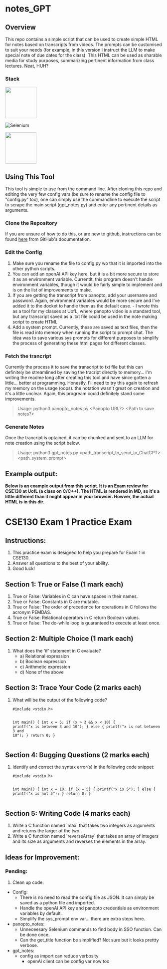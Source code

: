 # notes_GPT

## Overview

This repo contains a simple script that can be used to create simple HTML for notes based on transcripts from videos. The prompts can be customised to suit your needs (for example, in this version I instruct the LLM to make special note of due dates for the class). This HTML can be used as sharable media for study purposes, summarizing pertinent information from class lectures. Neat, HUH?

### Stack

<img src=https://cdn.freebiesupply.com/logos/large/2x/python-3-logo-png-transparent.png height=100 />

![Selenium](https://upload.wikimedia.org/wikipedia/commons/thumb/9/9f/Selenium_logo.svg/512px-Selenium_logo.svg.png)

<img src=https://static.vecteezy.com/system/resources/previews/022/227/364/non_2x/openai-chatgpt-logo-icon-free-png.png height=100/>

## Using This Tool

This tool is simple to use from the command line. After cloning this repo and editing the very few config vars (be sure to rename the config file to "config.py" too), one can simply use the commandline to execute the script to scrape the  main script (gpt_notes.py) and enter any pertinent details as arguments. 
### Clone the Repository

  If you are unsure of how to do this, or are new to github, instructions can be found [here](https://docs.github.com/en/repositories/creating-and-managing-repositories/cloning-a-repository) from GitHub's documentation.

### Edit the Config

  1) Make sure you rename the file to config.py wo that it is imported into the other python scripts.
  2) You can add an openAI API key here, but it is a bit more secure to store it as an environment variable. Currentlt, this program doesn't handle environment variables, though it would be fairly simple to implement and is on the list of improvements to make.
  3) If you are getting the transcript from panopto, add your username and password. Again, environment variables would be more secure and I've added it to the docket to handle them as the default case.
    - I wrote this as a tool for my classes at UofL, where panopto video is a standard tool, but any transcript saved as a .txt file could be used in the note making script to create HTML
  4) Add a system prompt. Currently, these are saved as text files, then the file is read into memory when running the script to prompt chat. The idea was to save various sys prompts for different purposes to simplify the process of generating these html pages for different classes.

### Fetch the trancript

  Currently the process it to save the transcript to txt file but this can definitely be streamlined by saving the tracript directly to memory... I'm writing the readme long after creating this tool and have since gotten a little... better at programming.
Honestly, I'll need to try this again to refresh my memory on the usage (oops). the notation wasn't great on creation and it's a little unclear. Again, this progream could definitely stand some improvements.

  > Usage: python3 panopto_notes.py <Panopto URL?> <Path to save notes?>

### Generate Notes

  Once the trancript is optained, it can be chunked and sent to an LLM for note creation using the script below.

  > Usage: python3 gpt_notes.py <path_transcript_to_send_to_ChatGPT> <path_system_prompt>

## Example output:

**Below is an example output from this script. It is an Exam review for CSE130 at UofL (a class on C/C++). The HTML is rendered in MD, so it's a little different than it might appear in your browser. Howver, the actual HTML is in this dir.**

<!DOCTYPE html>
<html lang="en">
<head>
<meta charset="UTF-8">
<meta name="viewport" content="width=device-width, initial-scale=1.0">
<title>CSE130 Exam 1 Practice Exam</title>
</head>
<body>

<h1>CSE130 Exam 1 Practice Exam</h1>

<h2>Instructions:</h2>
<ol>
  <li>This practice exam is designed to help you prepare for Exam 1 in CSE130.</li>
  <li>Answer all questions to the best of your ability.</li>
  <li>Good luck!</li>
</ol>

<h2>Section 1: True or False (1 mark each)</h2>
<ol>
  <li>True or False: Variables in C can have spaces in their names.</li>
  <li>True or False: Constants in C are mutable.</li>
  <li>True or False: The order of precedence for operations in C follows the acronym PEMDAS.</li>
  <li>True or False: Relational operators in C return Boolean values.</li>
  <li>True or False: The do-while loop is guaranteed to execute at least once.</li>
</ol>

<h2>Section 2: Multiple Choice (1 mark each)</h2>
<ol>
  <li>What does the 'if' statement in C evaluate?
    <ul>
      <li>a) Relational expression</li>
      <li>b) Boolean expression</li>
      <li>c) Arithmetic expression</li>
      <li>d) None of the above</li>
    </ul>
  </li>
  <!-- Repeat for other multiple-choice questions -->
</ol>

<h2>Section 3: Trace Your Code (2 marks each)</h2>
<ol>
  <li>What will be the output of the following code?
    <pre><code>#include &lt;stdio.h&gt;

int main() {
    int x = 5;
    if (x &gt; 3 &amp;&amp; x &lt; 10) {
        printf("x is between 3 and 10");
    } else {
        printf("x is not between 3 and 10");
    }
    return 0;
}</code></pre>
  </li>
  <!-- Repeat for other trace-your-code questions -->
</ol>

<h2>Section 4: Bugging Questions (2 marks each)</h2>
<ol>
  <li>Identify and correct the syntax error(s) in the following code snippet:
    <pre><code>#include &lt;stdio.h&gt;

int main() {
    int x = 10;
    if (x = 5) {
        printf("x is 5");
    } else {
        printf("x is not 5");
    }
    return 0;
}</code></pre>
  </li>
  <!-- Repeat for other bugging questions -->
</ol>

<h2>Section 5: Writing Code (4 marks each)</h2>
<ol>
  <li>Write a C function named `max` that takes two integers as arguments and returns the larger of the two.</li>
  <li>Write a C function named `reverseArray` that takes an array of integers and its size as arguments and reverses the elements in the array.</li>
</ol>

</body>
</html>


## Ideas for Improvement:

### Pending:

1) Clean up code:
  - Config:
    - There is no need to read the config file as JSON. It can simply be saved as a python file and imported.
    - Handle the openAI API key and panopto credentials as environment variables by default.
    - Simplify the sys_prompt env var... there are extra steps here. 
  - panopto_notes:
    - Unneceesary Selenium commands to find body in SSO function. Can be done once.
    - Can the get_title function be simplified? Not sure but it looks prettty verbose.
  - gpt_notes:
    - config as import can reduce verbosity
      - openAi client can be config var now too
